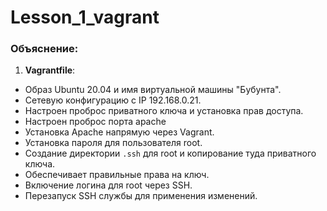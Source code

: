# Lesson_1_vagrant
### Объяснение:

1. **Vagrantfile**:
- Образ Ubuntu 20.04 и имя виртуальной машины "Бубунта".
- Сетевую конфигурацию с IP 192.168.0.21.
- Настроен проброс приватного ключа и установка прав доступа.
- Настроен проброс порта apache
- Установка Apache напрямую через Vagrant.
- Установка пароля для пользователя root.
- Создание директории `.ssh` для root и копирование туда приватного ключа.
- Обеспечивает правильные права на ключ.
- Включение логина для root через SSH.
- Перезапуск SSH службы для применения изменений.

